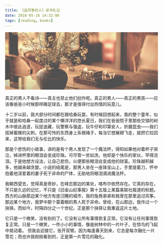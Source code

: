 ```yaml
---
title: 《追风筝的人》读书札记
date: 2016-05-16 14:32:06
tags: [reading, books]
---
```


![kite](https://github.com/Keleir/IMGDB/blob/master/Blog/the_kite_runner.jpg?raw=true)

真正的男人不看诗——真主也禁止他们创作呢。真正的男人——真正的男孩——应该像爸爸小时候那样踢足球去，那才是值得付出热情的玩意儿。


十二岁以前，我大部分时间都在跟哈桑玩耍。有时候回想起来，我的整个童年，似乎就是和哈桑一起度过的某个懒洋洋的悠长夏日，我们在爸爸院子里那些交错的树木中彼此追逐，玩捉迷藏，玩警察与强盗，玩牛仔和印第安人，折磨昆虫——我们拔掉蜜蜂的尖刺，在那可怜的东西身上系根绳子，每当它想展翅飞走，就把它拉回来，这带给我们无与伦比的快乐。


那是个悲伤的小故事，讲的是有个男人发现了一个魔法杯，得知如果他对着杯子哭泣，掉进杯里的眼泪会变成珍珠。可尽管一贫如洗，他却是个快乐的家伙，罕得流泪。于是他想方设法，让自己悲伤，以便那些眼泪会变成他的财富。珍珠越积越多，他越来越贪婪。小说的结尾是，那男人坐在一座珠宝山上，手里提着刀，怀中抱着他深爱着的妻子死于非命的尸体，无助地将眼泪滴进魔法杯。


我朝西望去，觉得真是奇妙，在峰峦那边的某处，喀布尔依然存在。它真的存在，不只是久远的记忆，不只是《旧金山纪事报》第十五版上某篇美联社报道的标题。西方的山脉那边某个地方有座沉睡的城市，我的兔唇弟弟和我曾在那里追过风筝。那边某个地方，我梦中那个蒙着眼的男人死于非命。曾经，在山那边，我作过一个抉择。而如今，时隔四分之一个世纪，正是那个抉择让我重返这片土地。


它只是一个微笑，没有别的了。它没有让所有事情恢复正常。它没有让任何事情恢复正常。只是一个微笑，一件小小的事情，像是树林中的一片叶子，在惊鸟的飞起中晃动着。
但我会迎接它，张开双臂。因为每逢春天到来，它总是每次融化一片雪花；而也许我刚刚看到的，正是第一片雪花的融化。
